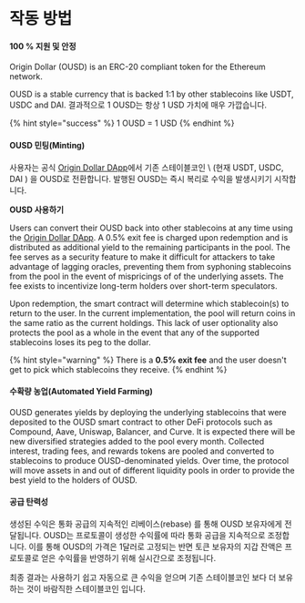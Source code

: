 # 작동 방법

#### 100 % 지원 및 안정

Origin Dollar \(OUSD\) is an ERC-20 compliant token for the Ethereum network.

OUSD is a stable currency that is backed 1:1 by other stablecoins like USDT, USDC and DAI. 결과적으로 1 OUSD는 항상 1 USD 가치에 매우 가깝습니다.

{% hint style="success" %}
1 OUSD = 1 USD
{% endhint %}

#### OUSD 민팅(Minting)

사용자는 공식 [Origin Dollar DApp](www.ousd.com)에서 기존 스테이블코인 \ (현재 USDT, USDC, DAI \) 을 OUSD로 전환합니다. 발행된 OUSD는 즉시 복리로 수익을 발생시키기 시작합니다.

**OUSD 사용하기**

Users can convert their OUSD back into other stablecoins at any time using the [Origin Dollar DApp](www.ousd.com). A 0.5% exit fee is charged upon redemption and is distributed as additional yield to the remaining participants in the pool. The fee serves as a security feature to make it difficult for attackers to take advantage of lagging oracles, preventing them from syphoning stablecoins from the pool in the event of mispricings of of the underlying assets. The fee exists to incentivize long-term holders over short-term speculators.

Upon redemption, the smart contract will determine which stablecoin\(s\) to return to the user. In the current implementation, the pool will return coins in the same ratio as the current holdings. This lack of user optionality also protects the pool as a whole in the event that any of the supported stablecoins loses its peg to the dollar.

{% hint style="warning" %}
There is a **0.5% exit fee** and the user doesn't get to pick which stablecoins they receive.
{% endhint %}

#### **수확량 농업(Automated Yield Farming)**

OUSD generates yields by deploying the underlying stablecoins that were deposited to the OUSD smart contract to other DeFi protocols such as Compound, Aave, Uniswap, Balancer, and Curve. It is expected there will be new diversified strategies added to the pool every month. Collected interest, trading fees, and rewards tokens are pooled and converted to stablecoins to produce OUSD-denominated yields. Over time, the protocol will move assets in and out of different liquidity pools in order to provide the best yield to the holders of OUSD.

#### **공급 탄력성**

생성된 수익은 통화 공급의 지속적인 리베이스(rebase) 를 통해 OUSD 보유자에게 전달됩니다. OUSD는 프로토콜이 생성한 수익률에 따라 통화 공급을 지속적으로 조정합니다. 이를 통해 OUSD의 가격은 1달러로 고정되는 반면 토큰 보유자의 지갑 잔액은 프로토콜로 얻은 수익률을 반영하기 위해 실시간으로 조정됩니다.

최종 결과는 사용하기 쉽고 자동으로 큰 수익을 얻으며 기존 스테이블코인 보다 더 보유하는 것이 바람직한 스테이블코인 입니다.

